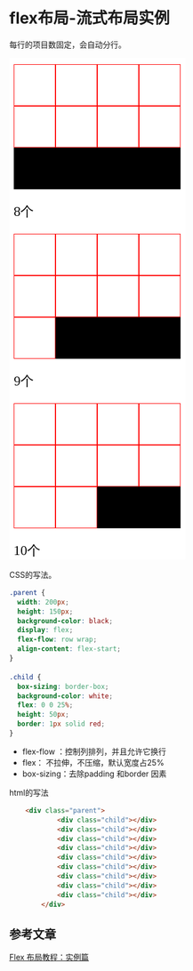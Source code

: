 # flex布局-流式布局实例

每行的项目数固定，会自动分行。

![img](./img02/bg2015071330.png)

CSS的写法。

 ```css
 .parent {
   width: 200px;
   height: 150px;
   background-color: black;
   display: flex;
   flex-flow: row wrap;
   align-content: flex-start;
 }
 
 .child {
   box-sizing: border-box;
   background-color: white;
   flex: 0 0 25%;
   height: 50px;
   border: 1px solid red;
 }
 ```

- flex-flow ：控制列排列，并且允许它换行
- flex： 不拉伸，不压缩，默认宽度占25%
- box-sizing：去除padding 和border 因素

html的写法

```html
    <div class="parent">
            <div class="child"></div>
            <div class="child"></div>
            <div class="child"></div>
            <div class="child"></div>
            <div class="child"></div>
            <div class="child"></div>
            <div class="child"></div>
            <div class="child"></div>
            <div class="child"></div>
        </div>
```

## 参考文章

[Flex 布局教程：实例篇](http://www.ruanyifeng.com/blog/2015/07/flex-examples.html)